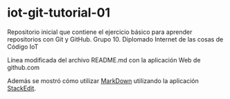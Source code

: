 # iot-git-tutorial-01
Repositorio inicial que contiene el ejercicio básico para aprender repositorios con Git y GitHub. Grupo 10. Diplomado Internet de las cosas de Código IoT

Línea modificada del archivo README.md con la aplicación Web de github.com

Además se mostró cómo utilizar [MarkDown](https://daringfireball.net/projects/markdown/) utilizando la aplicación [StackEdit](https://stackedit.io/app#).
